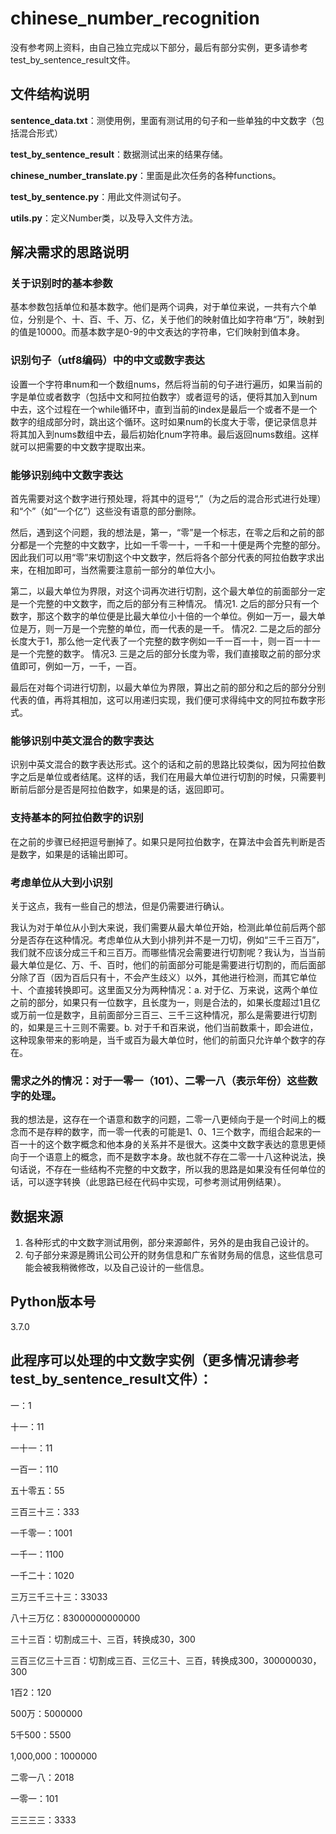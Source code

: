 # chinese_number_recognition
没有参考网上资料，由自己独立完成以下部分，最后有部分实例，更多请参考test_by_sentence_result文件。

## 文件结构说明
**sentence_data.txt**：测使用例，里面有测试用的句子和一些单独的中文数字（包括混合形式）

**test_by_sentence_result**：数据测试出来的结果存储。

**chinese_number_translate.py**：里面是此次任务的各种functions。

**test_by_sentence.py**：用此文件测试句子。

**utils.py**：定义Number类，以及导入文件方法。

## 解决需求的思路说明
### 关于识别时的基本参数
基本参数包括单位和基本数字。他们是两个词典，对于单位来说，一共有六个单位，分别是个、十、百、千、万、亿，关于他们的映射值比如字符串“万”，映射到的值是10000。而基本数字是0-9的中文表达的字符串，它们映射到值本身。

### 识别句子（utf8编码）中的中文或数字表达
设置一个字符串num和一个数组nums，然后将当前的句子进行遍历，如果当前的字是单位或者数字（包括中文和阿拉伯数字）或者逗号的话，便将其加入到num中去，这个过程在一个while循环中，直到当前的index是最后一个或者不是一个数字的组成部分时，跳出这个循环。这时如果num的长度大于零，便记录信息并将其加入到nums数组中去，最后初始化num字符串。最后返回nums数组。这样就可以把需要的中文数字提取出来。

### 能够识别纯中文数字表达
首先需要对这个数字进行预处理，将其中的逗号“,”（为之后的混合形式进行处理）和“个”（如“一个亿”）这些没有语意的部分删除。

然后，遇到这个问题，我的想法是，第一，“零”是一个标志，在零之后和之前的部分都是一个完整的中文数字，比如一千零一十，一千和一十便是两个完整的部分。因此我们可以用“零”来切割这个中文数字，然后将各个部分代表的阿拉伯数字求出来，在相加即可，当然需要注意前一部分的单位大小。

第二，以最大单位为界限，对这个词再次进行切割，这个最大单位的前面部分一定是一个完整的中文数字，而之后的部分有三种情况。
情况1. 之后的部分只有一个数字，那这个数字的单位便是比最大单位小十倍的一个单位。例如一万一，最大单位是万，则一万是一个完整的单位，而一代表的是一千。
情况2. 二是之后的部分长度大于1，那么他一定代表了一个完整的数字例如一千一百一十，则一百一十一是一个完整的数字。
情况3. 三是之后的部分长度为零，我们直接取之前的部分求值即可，例如一万，一千，一百。

最后在对每个词进行切割，以最大单位为界限，算出之前的部分和之后的部分分别代表的值，再将其相加，这可以用递归实现，我们便可求得纯中文的阿拉布数字形式。

### 能够识别中英文混合的数字表达
识别中英文混合的数字表达形式。这个的话和之前的思路比较类似，因为阿拉伯数字之后是单位或者结尾。这样的话，我们在用最大单位进行切割的时候，只需要判断前后部分是否是阿拉伯数字，如果是的话，返回即可。

### 支持基本的阿拉伯数字的识别
在之前的步骤已经把逗号删掉了。如果只是阿拉伯数字，在算法中会首先判断是否是数字，如果是的话输出即可。

### 考虑单位从大到小识别
关于这点，我有一些自己的想法，但是仍需要进行确认。

我认为对于单位从小到大来说，我们需要从最大单位开始，检测此单位前后两个部分是否存在这种情况。考虑单位从大到小排列并不是一刀切，例如“三千三百万”，我们就不应该分成三千和三百万。而哪些情况会需要进行切割呢？我认为，当当前最大单位是亿、万、千、百时，他们的前面部分可能是需要进行切割的，而后面部分除了百（因为百后只有十，不会产生歧义）以外，其他进行检测，而其它单位十、个直接转换即可。这里面又分为两种情况：a. 对于亿、万来说，这两个单位之前的部分，如果只有一位数字，且长度为一，则是合法的，如果长度超过1且亿或万前一位是数字，且前面部分三百三、三千三这种情况，那么是需要进行切割的，如果是三十三则不需要。b. 对于千和百来说，他们当前数乘十，即会进位，这种现象带来的影响是，当千或百为最大单位时，他们的前面只允许单个数字的存在。

### 需求之外的情况：对于一零一（101）、二零一八（表示年份）这些数字的处理。
我的想法是，这存在一个语意和数字的问题，二零一八更倾向于是一个时间上的概念而不是存粹的数字，而一零一代表的可能是1、0、1三个数字，而组合起来的一百一十的这个数字概念和他本身的关系并不是很大。这类中文数字表达的意思更倾向于一个语意上的概念，而不是数字本身。故也就不存在二零一十八这种说法，换句话说，不存在一些结构不完整的中文数字，所以我的思路是如果没有任何单位的话，可以逐字转换（此思路已经在代码中实现，可参考测试用例结果）。

## 数据来源
1. 各种形式的中文数字测试用例，部分来源邮件，另外的是由我自己设计的。
2. 句子部分来源是腾讯公司公开的财务信息和广东省财务局的信息，这些信息可能会被我稍微修改，以及自己设计的一些信息。

## Python版本号
3.7.0

## 此程序可以处理的中文数字实例（更多情况请参考test_by_sentence_result文件）：
一：1

十一：11

一十一：11

一百一：110

五十零五：55

三百三十三：333

一千零一：1001

一千一：1100

一千二十：1020

三万三千三十三：33033

八十三万亿：83000000000000

三十三百：切割成三十、三百，转换成30，300

三百三亿三十三百：切割成三百、三亿三十、三百，转换成300，300000030，300

1百2：120

500万：5000000

5千500：5500

1,000,000：1000000

二零一八：2018

一零一：101

三三三三：3333
